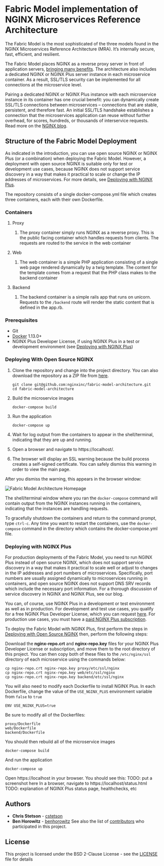 # Fabric Model implementation of NGINX Microservices Reference Architecture

The Fabric Model is the most sophisticated of the three models found in the NGINX Microservices Reference Architecture (MRA). It’s internally secure, fast, efficient, and resilient.

The Fabric Model places NGINX as a reverse proxy server in front of application servers, [bringing many benefits](https://www.nginx.com/blog/microservices-reference-architecture-nginx-fabric-model/). The architecture also includes a dedicated NGINX or NGINX Plus server instance in each microservice container. As a result, SSL/TLS security can be implemented for all connections at the microservice level.

Pairing a dedicated NGINX or NGINX Plus instance with each microservice instance in its container has one crucial benefit: you can dynamically create SSL/TLS connections between microservices – connections that are stable, persistent, and therefore fast. An initial SSL/TLS handshake establishes a connection that the microservices application can reuse without further overhead, for scores, hundreds, or thousands of interservice requests.
Read more on the [NGINX blog](https://www.nginx.com/blog/microservices-reference-architecture-nginx-fabric-model/).

## Structure of the Fabric Model Deployment

As indicated in the introduction, you can use open source NGINX or NGINX Plus (or a combination) when deploying the Fabric Model. However, a deployment with open source NGINX is suitable only for test or development use cases, because NGINX does not support service discovery in a way that makes it practical to scale or change the IP addresses of microservices. For more details, see [Deploying with NGINX Plus](#deploying-with-nginx-plus).

The repository consists of a single docker-compose.yml file which creates three containers, each with their own Dockerfile.

### Containers

1. Proxy
    1. The proxy container simply runs NGINX as a reverse proxy. This is the public facing container which handles requests from clients. The requests are routed to the service in the web container

1. Web
    1. The web container is a simple PHP application consisting of a single web page rendered dynamically by a twig template. The content for the template comes from a request that the PHP class makes to the backend container

1. Backend
    1. The backend container is a simple rails app that runs on unicorn. Requests to the ```/backend``` route will render the static content that is defined in the app.rb.

### Prerequisites

* Git
* [Docker](https://www.docker.com/community-edition) 1.13.0+
* NGINX Plus Developer License, if using NGINX Plus in a test or development environment (see [Deploying with NGINX
   Plus](https://github.com/nginxinc/fabric-model-architecture/#deploying-with-nginx-plus))

### <a href="#" id="deploying-with-nginx"></a>Deploying With Open Source NGINX

1. Clone the repository and change into the project directory. You can also download the repository as a ZIP file from [here](https://github.com/nginxinc/fabric-model-architecture/archive/master.zip).

   ```
   git clone git@github.com:nginxinc/fabric-model-architecture.git
   cd fabric-model-architecture
   ```
2. Build the microservice images
   ```
   docker-compose build
   ```
3. Run the application
   ```
   docker-compose up
   ```
4. Wait for log output from the containers to appear in the shell/terminal, indicating that they are up and running.
5. Open a browser and navigate to https://localhost/.
6. The browser will display an SSL warning because the build process creates a self-signed certificate. You can safely dismiss this warning in order to view the main page.

After you dismiss the warning, this appears in the browser window:

![Fabric Model Architecture Homepage](https://github.com/nginxinc/fabric-model-architecture/blob/master/fabric_model_home.png "Fabric Model Home Page")

The shell/terminal window where you ran the ```docker-compose``` command will contain output from the NGINX instances running in the containers, indicating that the instances are handling requests.

To gracefully shutdown the containers and return to the command prompt, type ```ctrl-c```.
Any time you want to restart the containers, use the ```docker-compose``` command in the directory which contains the docker-compose.yml file.

### <a href="#" id="deploying-with-nginx-plus"></a>Deploying with NGINX Plus

For production deployments of the Fabric Model, you need to run NGINX Plus instead of open source NGINX, which does not support service discovery in a way that makes it practical to scale well or adjust to changes in the IP addresses and port numbers of microservices. Specifically, port numbers are usually assigned dynamically to microservices running in containers, and open source NGINX does not support DNS SRV records which include the necessary port information. For a thorough discussion of service discovery in NGINX and NGINX Plus, see our blog.

You can, of course, use NGINX Plus in a development or test environment as well as in production. For development and test use cases, you qualify for a free NGINX Plus Developer License, which you can request [here](https://www.nginx.com/developer-license/). For production use cases, you must have a [paid NGINX Plus subscription](https://www.nginx.com/products/pricing/).

To deploy the Fabric Model with NGINX Plus, first perform the steps in [Deploying with Open Source NGINX](https://github.com/nginxinc/fabric-model-architecture/#deploying-with-nginx-plus) then, perform the following steps:

Download the **nginx-repo.crt** and **nginx-repo.key** files for your NGINX Plus Developer License or subscription, and move them to the root directory of this project. You can then copy both of these files to the `/etc/nginx/ssl` directory of each microservice using the commands below:
```
cp nginx-repo.crt nginx-repo.key proxy/etc/ssl/nginx
cp nginx-repo.crt nginx-repo.key web/etc/ssl/nginx
cp nginx-repo.crt nginx-repo.key backend/etc/ssl/nginx
```
You will also need to modify each Dockerfile to install NGINX Plus. In each Dockerfile, change the value of the `USE_NGINX_PLUS` environment variable from `false` to `true`
```
ENV USE_NGINX_PLUS=true
```
Be sure to modify all of the Dockerfiles:
```
proxy/Dockerfile
web/Dockerfile
backend/Dockerfile
```
You should then rebuild all of the microservice images
```
docker-compose build
```
And run the application
```
docker-compose up
```
Open https://localhost in your browser. You should see this:
TODO: put a screenshot here
In a browser, navigate to https://localhost/status.html
TODO: explanation of NGINX Plus status page, healthchecks, etc
## Authors
* **Chris Stetson** - [cstetson](https://github.com/cstetson)
* **Ben Horowitz** - [benhorowitz](https://github.com/benhorowitz)
See also the list of [contributors](https://github.com/nginxinc/fabric-model-architecture/contributors) who participated in this project.
## License
This project is licensed under the BSD 2-Clause License - see the [LICENSE](LICENSE) file for details
